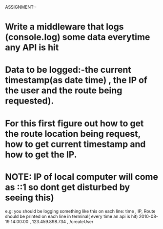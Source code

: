 ASSIGNMENT:-
# Write a middleware that logs (console.log) some data everytime any API is hit
# Data to be logged:-the current timestamp(as date time) , the IP of the user and the route being requested).
# For this first figure out how to get the route location being request, how to get current timestamp and how to get the IP.
# NOTE: IP of local computer will come as ::1 so dont get disturbed by seeing this)

e.g: you should be logging something like this on each line:
time , IP, Route should be printed on each line in terminal( every time an api is hit)
2010-08-19 14:00:00 , 123.459.898.734 , /createUser